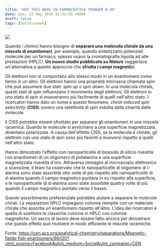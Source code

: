 ```yaml
---
title: 'HOT THIS WEEK IN FARMACEUTICA YOUNGER N.49'
date: Sun, 13 May 2018 16:31:55 +0000
draft: false
tags: [hotthisweek]
---
```


![](https://silviavernotico.files.wordpress.com/2018/05/img_1935.jpg)

Quando i chimici hanno bisogno di **separare una molecola chirale da una miscela di enantiomeri**, per esempio, quando sintetizzano potenziali molecole per un farmaco, spesso usano la cromatografia liquida ad alte prestazioni (HPLC). **Un nuovo studio pubblicato su _Nature_** suggerisce un'alternativa a questo approccio che **sfrutta i campi magnetici.**

Gli elettroni non si comportano allo stesso modo in un enantiomero come fanno in un altro. Gli elettroni hanno una proprietà intrinseca chiamata spin che può assumere due stati: _spin up_ o _spin down._ In una molecola chirale, questi stati di spin influenzano il movimento degli elettroni. Gli elettroni in uno stato di spin si muoveranno più facilmente di quelli nell'altro stato. I ricercatori hanno dato un nome a questo fenomeno, _chiral-induced spin selectivity_ (**CISS**) ovvero una selettività di spin indotta dalla chiarità delle molecole.

Il CISS potrebbe essere sfruttato per separare gli enantiomeri in una miscela racemica. Quando le molecole si avvicinano a una superficie magnetizzata, diventano polarizzate. A causa dell'effetto CISS, se la molecola è chirale, gli elettroni con uno stato di spin sono più favoriti a muoversi rispetto a quelli nell'altro stato.

Hanno dimostrato l'effetto con nanoparticelle di biossido di silicio rivestite con enantiomeri di un oligomero di polialanina e una superficie magnetizzata rivestita d'oro. Attraverso immagini al microscopio elettronico a scansione, il team ha osservato che le nanoparticelle di oligomero di l-alanina sono state assorbite otto volte di più rispetto alle nanoparticelle di d-alanina quando il campo magnetico puntava in su rispetto alla superficie, e le nanoparticelle di d-alanina sono state assorbite quattro volte di più quando il campo magnetico puntato verso il basso.

Questo assorbimento preferenziale potrebbe aiutare a separare le molecole chirali. Le separazioni HPLC impiegano colonne riempite con un materiale chirale che assorbe un enantiomero rispetto all'altro. L'idea dei ricercatori è quella di sostituire le classiche colonne in HPLC con colonne magnetiche. Un sacco di lavoro deve essere fatto ancora per dimostrare che questo effetto può risolvere in modo efficiente le miscele racemiche.

Fonte: https://cen.acs.org/analytical-chemistry/separations/Magnetic-fields-fish-enantiomers/96/i20?utm\_source=Facebook&utm\_medium=Social&utm_campaign=CEN